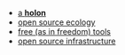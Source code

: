 ---
---

- [a **holon**](http://www.panarchy.org/koestler/holon.1969.html)
- [open source ecology](http://opensourceecology.org/wiki/Open_Source_Ecology_Paradigm)
- [free (as in freedom) tools](http://wiki.fsfe.org/Transcripts)
- [open source infrastructure](http://www.debian.org/social_contract)
